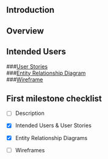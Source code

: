 ## Introduction


## Overview

## Intended Users

###[User Stories](docs/user-stories.md)  
###[Entity Relationship Diagram](erd.png)     
###[Wireframe](wireframe.md)

## First milestone checklist
* [ ] Description
* [X] Intended Users & User Stories
* [X] Entity Relationship Diagrams
* [ ] Wireframes






